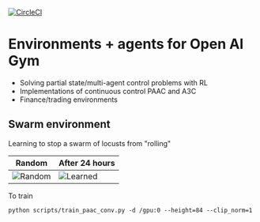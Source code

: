 [![CircleCI](https://circleci.com/gh/allentran/golds-rl-gym/tree/master.svg?style=svg)](https://circleci.com/gh/allentran/golds-rl-gym/tree/master)
# Environments + agents for Open AI Gym
* Solving partial state/multi-agent control problems with RL
* Implementations of continuous control PAAC and A3C
* Finance/trading environments

## Swarm environment
Learning to stop a swarm of locusts from "rolling"

Random | After 24 hours
------------ | -------------
![Random](https://media.giphy.com/media/xtpkwoUKvljrcvMGqJ/giphy.gif) | ![Learned](https://media.giphy.com/media/g0w05sZFV8xhve9rzE/giphy.gif)

To train
```
python scripts/train_paac_conv.py -d /gpu:0 --height=84 --clip_norm=1
```
